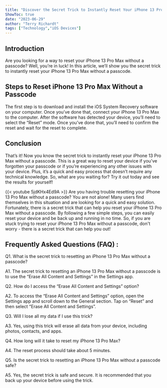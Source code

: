 ```yaml
---
title: "Discover the Secret Trick to Instantly Reset Your iPhone 13 Pro Max Without a Passcode!"
ShowToc: true 
date: "2023-06-29"
author: "Terry Richardt" 
tags: ["Technology","iOS Devices"]
---
```

## Introduction
Are you looking for a way to reset your iPhone 13 Pro Max without a passcode? Well, you’re in luck! In this article, we’ll show you the secret trick to instantly reset your iPhone 13 Pro Max without a passcode. 

## Steps to Reset iPhone 13 Pro Max Without a Passcode
The first step is to download and install the iOS System Recovery software on your computer. Once you’ve done that, connect your iPhone 13 Pro Max to the computer. After the software has detected your device, you’ll need to select the “Reset” mode. Once you’ve done that, you’ll need to confirm the reset and wait for the reset to complete. 

## Conclusion
That’s it! Now you know the secret trick to instantly reset your iPhone 13 Pro Max without a passcode. This is a great way to reset your device if you’ve forgotten your passcode or if you’re experiencing any other issues with your device. Plus, it’s a quick and easy process that doesn’t require any technical knowledge. So, what are you waiting for? Try it out today and see the results for yourself!

{{< youtube 5jdKHx4Ed9A >}} 
Are you having trouble resetting your iPhone 13 Pro Max without a passcode? You are not alone! Many users find themselves in this situation and are looking for a quick and easy solution. Fortunately, there is a secret trick that can help you reset your iPhone 13 Pro Max without a passcode. By following a few simple steps, you can easily reset your device and be back up and running in no time. So, if you are stuck trying to reset your iPhone 13 Pro Max without a passcode, don't worry - there is a secret trick that can help you out!

## Frequently Asked Questions (FAQ) :
Q1. What is the secret trick to resetting an iPhone 13 Pro Max without a passcode?

A1. The secret trick to resetting an iPhone 13 Pro Max without a passcode is to use the “Erase All Content and Settings” in the Settings app.

Q2. How do I access the “Erase All Content and Settings” option?

A2. To access the “Erase All Content and Settings” option, open the Settings app and scroll down to the General section. Tap on “Reset” and then select “Erase All Content and Settings”.

Q3. Will I lose all my data if I use this trick?

A3. Yes, using this trick will erase all data from your device, including photos, contacts, and apps.

Q4. How long will it take to reset my iPhone 13 Pro Max?

A4. The reset process should take about 5 minutes.

Q5. Is the secret trick to resetting an iPhone 13 Pro Max without a passcode safe?

A5. Yes, the secret trick is safe and secure. It is recommended that you back up your device before using the trick.


